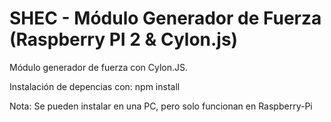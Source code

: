 SHEC - Módulo Generador de Fuerza (Raspberry PI 2 & Cylon.js)
==================================

Módulo generador de fuerza con Cylon.JS.

Instalación de depencias con: npm install

Nota: Se pueden instalar en una PC, pero solo funcionan en Raspberry-Pi
